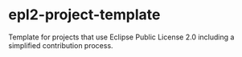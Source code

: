 # epl2-project-template
Template for projects that use Eclipse Public License 2.0 including a simplified contribution process.
